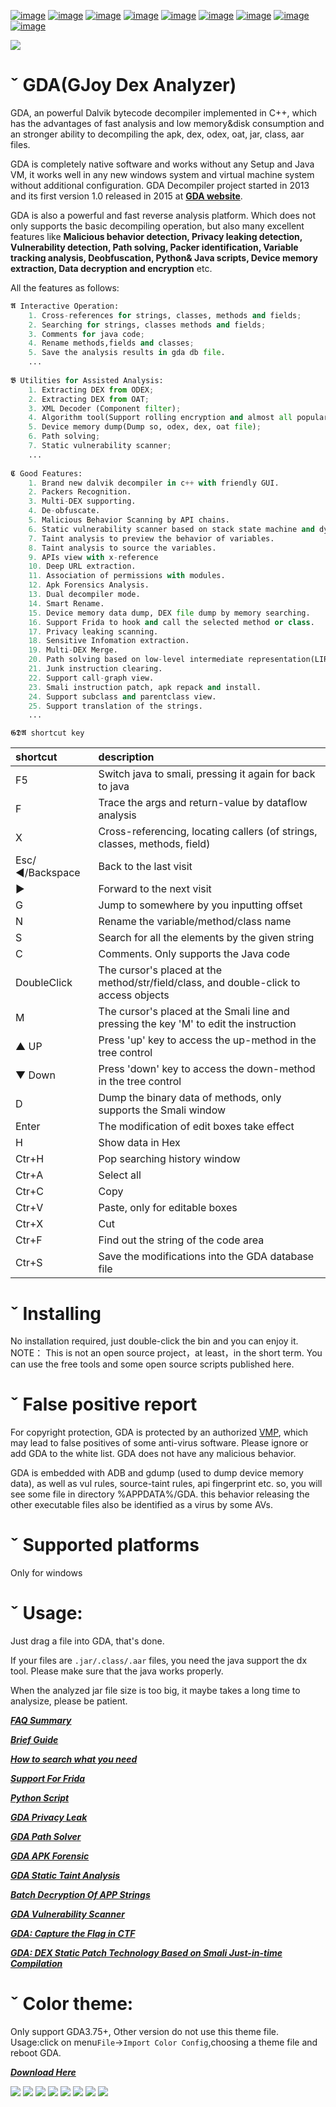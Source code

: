 
[![image](https://img.shields.io/badge/website-GDA-brightgreen?logo=groupon)](http://www.gda.wiki:9090/?language=en)
[![image](https://img.shields.io/badge/Guide-Brief-brightgreen?logo=Talend&logoColor=red)](https://github.com/charles2gan/GDA-android-reversing-Tool/wiki)
[![image](https://img.shields.io/badge/Guide-PathSolver-brightgreen?logo=Talend&logoColor=red)](https://github.com/charles2gan/GDA-android-reversing-Tool/wiki/GDA-Path-Solver)
[![image](https://img.shields.io/badge/Guide-VulScanner-brightgreen?logo=Talend&logoColor=red)](https://github.com/charles2gan/GDA-android-reversing-Tool/wiki/GDA-Vulnerability-Scanner)
[![image](https://img.shields.io/badge/Guide-Script-brightgreen?logo=Talend&logoColor=red)](https://github.com/charles2gan/GDA-android-reversing-Tool/wiki/GDA-Python-scripts)
[![image](https://img.shields.io/badge/Guide-Taint%20Analysis-brightgreen?logo=Talend&logoColor=red)](https://github.com/charles2gan/GDA-android-reversing-Tool/wiki/GDA-Static-Taint-analysis)
[![image](https://img.shields.io/badge/Update-History-brightgreen?logo=Apache-Cassandra&logoColor=red)](http://www.gda.wiki:9090/update_list.php?language=en)
[![image](https://img.shields.io/badge/Chat-Zhihu-brightgreen?logo=Zhihu)](https://www.zhihu.com/people/gjden)
[![image](https://img.shields.io/badge/Chat-Twitter-brightgreen?logo=Twitter)](https://twitter.com/charles_gan1)

![](https://github.com/charles2gan/GDA-android-reversing-Tool/blob/master/GDA_PIC/mainpage.png)


# ˇ GDA(GJoy Dex Analyzer)

GDA, an powerful Dalvik bytecode decompiler implemented in C++, which has the advantages of fast analysis and low memory&disk consumption and an stronger ability to decompiling the apk, dex, odex, oat, jar, class, aar files.

GDA is completely native software and works without any Setup and Java VM, it works well in any new windows system and virtual machine system without additional configuration. GDA Decompiler project started in 2013 and its first version 1.0 released in 2015 at **[GDA website](http://www.gda.wiki:9090/index.php?language=en)**.

GDA is also a powerful and fast reverse analysis platform. Which does not only supports the basic decompiling operation, but also many excellent features like **Malicious behavior detection, Privacy leaking detection, Vulnerability detection, Path solving, Packer identification, Variable tracking analysis, Deobfuscation, Python& Java scripts, Device memory extraction, Data decryption and encryption** etc. 

All the features as follows:



```python
𝕬 Interactive Operation:
    1. Cross-references for strings, classes, methods and fields;
    2. Searching for strings, classes methods and fields;
    3. Comments for java code;
    4. Rename methods,fields and classes;
    5. Save the analysis results in gda db file.
    ...
  
𝕭 Utilities for Assisted Analysis:
    1. Extracting DEX from ODEX;
    2. Extracting DEX from OAT;
    3. XML Decoder (Component filter);
    4. Algorithm tool(Support rolling encryption and almost all popular encryption algorithms);
    5. Device memory dump(Dump so, odex, dex, oat file);
    6. Path solving;
    7. Static vulnerability scanner;
    ...
    
𝕮 Good Features:
    1. Brand new dalvik decompiler in c++ with friendly GUI.
    2. Packers Recognition.
    3. Multi-DEX supporting.
    4. De-obfuscate.
    5. Malicious Behavior Scanning by API chains.
    6. Static vulnerability scanner based on stack state machine and dynamic rule interpreter.
    7. Taint analysis to preview the behavior of variables.
    8. Taint analysis to source the variables.
    9. APIs view with x-reference
    10. Deep URL extraction.
    11. Association of permissions with modules.
    12. Apk Forensics Analysis.
    13. Dual decompiler mode.
    14. Smart Rename.
    15. Device memory data dump, DEX file dump by memory searching.
    16. Support Frida to hook and call the selected method or class.
    17. Privacy leaking scanning.
    18. Sensitive Infomation extraction.
    19. Multi-DEX Merge.
    20. Path solving based on low-level intermediate representation(LIR).
    21. Junk instruction clearing.
    22. Support call-graph view.
    23. Smali instruction patch, apk repack and install.
    24. Support subclass and parentclass view.
    25. Support translation of the strings.
    ...
```  


`𝕲𝕯𝕬 shortcut key`

|shortcut    |description|
|:-|:-|
|F5   |Switch java to smali, pressing it again for back to java|
|F    |Trace the args and return-value by dataflow analysis|
|X    |Cross-referencing, locating callers (of strings, classes, methods, field)|
|Esc/◄/Backspace    |Back to the last visit|
|►    |Forward to the next visit|
|G    |Jump to somewhere by you inputting offset |
|N    |Rename the variable/method/class name|
|S    |Search for all the elements by the given string|
|C    |Comments. Only supports the Java code|
|DoubleClick    |The cursor's placed at the method/str/field/class, and double-click to access objects|
|M    |The cursor's placed at the Smali line and pressing the key 'M' to edit the instruction|
|▲ UP   |Press 'up' key to access the up-method in the tree control|
|▼ Down  |Press 'down' key to access the down-method in the tree control|
|D    |Dump the binary data of methods, only supports the Smali window|
|Enter     |The modification of edit boxes take effect|
|H    |Show data in Hex|
|Ctr+H    |Pop searching history window|
|Ctr+A    |Select all|
|Ctr+C    |Copy|
|Ctr+V    |Paste, only for editable boxes|
|Ctr+X    |Cut|
|Ctr+F    |Find out the string of the code area|
|Ctr+S    |Save the modifications into the GDA database file|


# ˇ Installing

  No installation required, just double-click the bin and you can enjoy it. 
  NOTE：
  This is not an open source project，at least，in the short term. You can use the free tools and some open source scripts published here. 
  
# ˇ False positive report
  
  For copyright protection, GDA is protected by an authorized [VMP](http://vmpsoft.com/), which may lead to false positives of some anti-virus software. Please ignore or add GDA to the white list. GDA does not have any malicious behavior.
  
  GDA is embedded with ADB and gdump (used to dump device memory data), as well as vul rules, source-taint rules, api fingerprint etc. so, you will see some file in directory %APPDATA%/GDA. this behavior releasing the other executable files also be identified as a virus by some AVs.

# ˇ Supported platforms

  Only for windows

# ˇ Usage:

  Just drag a file into GDA, that's done. 
  
  If your files are `.jar/.class/.aar` files, you need the java support the dx tool. Please make sure that the java works properly.
  
  When the analyzed jar file size is too big, it maybe takes a long time to analysize, please be patient.
  
 
  ***[FAQ Summary](https://github.com/charles2gan/GDA-android-reversing-Tool/wiki/GDA-Decompiler-FAQ-Summary)***
  
  ***[Brief Guide](https://github.com/charles2gan/GDA-android-reversing-Tool/wiki)***

  ***[How to search what you need](https://github.com/charles2gan/GDA-android-reversing-Tool/wiki/How-to-search-what-you-need%3F)***
  
  ***[Support For Frida](https://github.com/charles2gan/GDA-android-reversing-Tool/wiki/GDA-support-for-the-frida)***
  
  ***[Python Script](https://github.com/charles2gan/GDA-android-reversing-Tool/wiki/GDA-Python-scripts)***
  
  ***[GDA Privacy Leak](https://github.com/charles2gan/GDA-android-reversing-Tool/wiki/GDA-Privacy-Leak-Detection)***
  
  ***[GDA Path Solver](https://github.com/charles2gan/GDA-android-reversing-Tool/wiki/GDA-Path-Solver)***
  
  ***[GDA APK Forensic](https://github.com/charles2gan/GDA-android-reversing-Tool/wiki/GDA-APK-Forensic)***
  
  ***[GDA Static Taint Analysis](https://github.com/charles2gan/GDA-android-reversing-Tool/wiki/GDA-Static-Taint-analysis)***
  
  ***[Batch Decryption Of APP Strings](https://github.com/charles2gan/GDA-android-reversing-Tool/wiki/Batch-decryption-of-APP-strings)***
  
  ***[GDA Vulnerability Scanner](https://github.com/charles2gan/GDA-android-reversing-Tool/wiki/GDA-Vulnerability-Scanner)***
  
  ***[GDA: Capture the Flag in CTF](https://github.com/charles2gan/GDA-android-reversing-Tool/wiki/GDA:-%22Unpacking-Decompiling-Decrypting%22-to-Capture-the-Flag-in-CTF-Game)***

  ***[GDA: DEX Static Patch Technology Based on Smali Just-in-time Compilation](https://github.com/charles2gan/GDA-android-reversing-Tool/wiki/GDA:-DEX-Static-Patch-Technology-Based-on-Smali-Just%E2%80%90in%E2%80%90time-Compilation)***


  
# ˇ Color theme:

Only support GDA3.75+, Other version do not use this theme file. Usage:click on menu`File`->`Import Color Config`,choosing a theme file and reboot GDA.

***[Download Here](https://github.com/charles2gan/GDA-android-reversing-Tool/tree/master/GDA%20Color%20theme)***

  ![](https://github.com/charles2gan/GDA-android-reversing-Tool/blob/master/GDA%20Color%20theme/white_black.png)
  ![](https://github.com/charles2gan/GDA-android-reversing-Tool/blob/master/GDA%20Color%20theme/white_black1.png)
  ![](https://github.com/charles2gan/GDA-android-reversing-Tool/blob/master/GDA%20Color%20theme/white_red.png)
  ![](https://github.com/charles2gan/GDA-android-reversing-Tool/blob/master/GDA%20Color%20theme/black_black.png)
  ![](https://github.com/charles2gan/GDA-android-reversing-Tool/blob/master/GDA%20Color%20theme/black_black_smali.png)
  ![](https://github.com/charles2gan/GDA-android-reversing-Tool/blob/master/GDA%20Color%20theme/black_black_smali1.png)
  ![](https://github.com/charles2gan/GDA-android-reversing-Tool/blob/master/GDA%20Color%20theme/black_blue.png)
  ![](https://github.com/charles2gan/GDA-android-reversing-Tool/blob/master/GDA%20Color%20theme/black_green.png)
  
